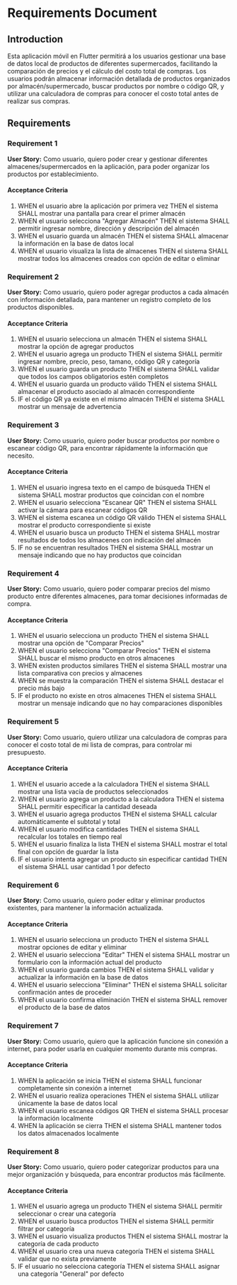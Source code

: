 # Requirements Document

## Introduction

Esta aplicación móvil en Flutter permitirá a los usuarios gestionar una base de datos local de productos de diferentes supermercados, facilitando la comparación de precios y el cálculo del costo total de compras. Los usuarios podrán almacenar información detallada de productos organizados por almacén/supermercado, buscar productos por nombre o código QR, y utilizar una calculadora de compras para conocer el costo total antes de realizar sus compras.

## Requirements

### Requirement 1

**User Story:** Como usuario, quiero poder crear y gestionar diferentes almacenes/supermercados en la aplicación, para poder organizar los productos por establecimiento.

#### Acceptance Criteria

1. WHEN el usuario abre la aplicación por primera vez THEN el sistema SHALL mostrar una pantalla para crear el primer almacén
2. WHEN el usuario selecciona "Agregar Almacén" THEN el sistema SHALL permitir ingresar nombre, dirección y descripción del almacén
3. WHEN el usuario guarda un almacén THEN el sistema SHALL almacenar la información en la base de datos local
4. WHEN el usuario visualiza la lista de almacenes THEN el sistema SHALL mostrar todos los almacenes creados con opción de editar o eliminar

### Requirement 2

**User Story:** Como usuario, quiero poder agregar productos a cada almacén con información detallada, para mantener un registro completo de los productos disponibles.

#### Acceptance Criteria

1. WHEN el usuario selecciona un almacén THEN el sistema SHALL mostrar la opción de agregar productos
2. WHEN el usuario agrega un producto THEN el sistema SHALL permitir ingresar nombre, precio, peso, tamano, código QR y categoría
3. WHEN el usuario guarda un producto THEN el sistema SHALL validar que todos los campos obligatorios estén completos
4. WHEN el usuario guarda un producto válido THEN el sistema SHALL almacenar el producto asociado al almacén correspondiente
5. IF el código QR ya existe en el mismo almacén THEN el sistema SHALL mostrar un mensaje de advertencia

### Requirement 3

**User Story:** Como usuario, quiero poder buscar productos por nombre o escanear código QR, para encontrar rápidamente la información que necesito.

#### Acceptance Criteria

1. WHEN el usuario ingresa texto en el campo de búsqueda THEN el sistema SHALL mostrar productos que coincidan con el nombre
2. WHEN el usuario selecciona "Escanear QR" THEN el sistema SHALL activar la cámara para escanear códigos QR
3. WHEN el sistema escanea un código QR válido THEN el sistema SHALL mostrar el producto correspondiente si existe
4. WHEN el usuario busca un producto THEN el sistema SHALL mostrar resultados de todos los almacenes con indicación del almacén
5. IF no se encuentran resultados THEN el sistema SHALL mostrar un mensaje indicando que no hay productos que coincidan

### Requirement 4

**User Story:** Como usuario, quiero poder comparar precios del mismo producto entre diferentes almacenes, para tomar decisiones informadas de compra.

#### Acceptance Criteria

1. WHEN el usuario selecciona un producto THEN el sistema SHALL mostrar una opción de "Comparar Precios"
2. WHEN el usuario selecciona "Comparar Precios" THEN el sistema SHALL buscar el mismo producto en otros almacenes
3. WHEN existen productos similares THEN el sistema SHALL mostrar una lista comparativa con precios y almacenes
4. WHEN se muestra la comparación THEN el sistema SHALL destacar el precio más bajo
5. IF el producto no existe en otros almacenes THEN el sistema SHALL mostrar un mensaje indicando que no hay comparaciones disponibles

### Requirement 5

**User Story:** Como usuario, quiero utilizar una calculadora de compras para conocer el costo total de mi lista de compras, para controlar mi presupuesto.

#### Acceptance Criteria

1. WHEN el usuario accede a la calculadora THEN el sistema SHALL mostrar una lista vacía de productos seleccionados
2. WHEN el usuario agrega un producto a la calculadora THEN el sistema SHALL permitir especificar la cantidad deseada
3. WHEN el usuario agrega productos THEN el sistema SHALL calcular automáticamente el subtotal y total
4. WHEN el usuario modifica cantidades THEN el sistema SHALL recalcular los totales en tiempo real
5. WHEN el usuario finaliza la lista THEN el sistema SHALL mostrar el total final con opción de guardar la lista
6. IF el usuario intenta agregar un producto sin especificar cantidad THEN el sistema SHALL usar cantidad 1 por defecto

### Requirement 6

**User Story:** Como usuario, quiero poder editar y eliminar productos existentes, para mantener la información actualizada.

#### Acceptance Criteria

1. WHEN el usuario selecciona un producto THEN el sistema SHALL mostrar opciones de editar y eliminar
2. WHEN el usuario selecciona "Editar" THEN el sistema SHALL mostrar un formulario con la información actual del producto
3. WHEN el usuario guarda cambios THEN el sistema SHALL validar y actualizar la información en la base de datos
4. WHEN el usuario selecciona "Eliminar" THEN el sistema SHALL solicitar confirmación antes de proceder
5. WHEN el usuario confirma eliminación THEN el sistema SHALL remover el producto de la base de datos

### Requirement 7

**User Story:** Como usuario, quiero que la aplicación funcione sin conexión a internet, para poder usarla en cualquier momento durante mis compras.

#### Acceptance Criteria

1. WHEN la aplicación se inicia THEN el sistema SHALL funcionar completamente sin conexión a internet
2. WHEN el usuario realiza operaciones THEN el sistema SHALL utilizar únicamente la base de datos local
3. WHEN el usuario escanea códigos QR THEN el sistema SHALL procesar la información localmente
4. WHEN la aplicación se cierra THEN el sistema SHALL mantener todos los datos almacenados localmente

### Requirement 8

**User Story:** Como usuario, quiero poder categorizar productos para una mejor organización y búsqueda, para encontrar productos más fácilmente.

#### Acceptance Criteria

1. WHEN el usuario agrega un producto THEN el sistema SHALL permitir seleccionar o crear una categoría
2. WHEN el usuario busca productos THEN el sistema SHALL permitir filtrar por categoría
3. WHEN el usuario visualiza productos THEN el sistema SHALL mostrar la categoría de cada producto
4. WHEN el usuario crea una nueva categoría THEN el sistema SHALL validar que no exista previamente
5. IF el usuario no selecciona categoría THEN el sistema SHALL asignar una categoría "General" por defecto